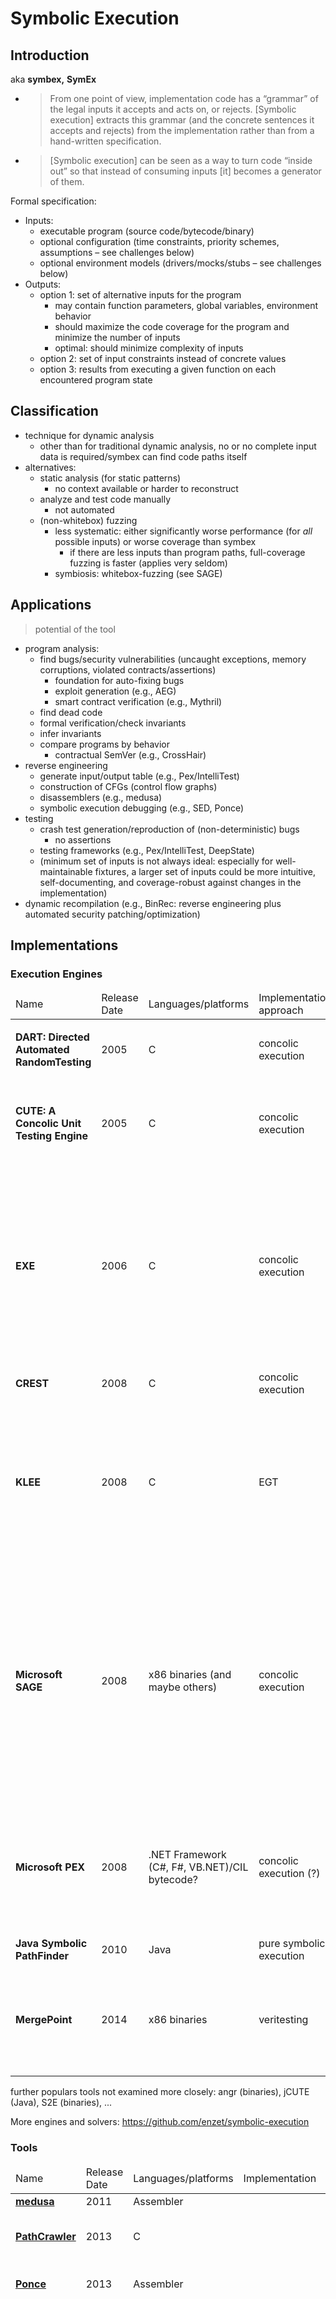 # Symbolic Execution

## Introduction

aka **symbex,** **SymEx**

- > From one point of view, implementation code has a “grammar” of the legal inputs it accepts and acts on, or rejects. [Symbolic execution] extracts this grammar (and the concrete sentences it accepts and rejects) from the implementation rather than from a hand-written specification.

- > [Symbolic execution] can be seen as a way to turn code “inside out” so that instead of consuming inputs [it] becomes a generator of them.

Formal specification:

- Inputs:
  - executable program (source code/bytecode/binary)
  - optional configuration (time constraints, priority schemes, assumptions – see challenges below)
  - optional environment models (drivers/mocks/stubs – see challenges below)
- Outputs:
  - option 1: set of alternative inputs for the program
    - may contain function parameters, global variables, environment behavior
    - should maximize the code coverage for the program and minimize the number of inputs
    - optimal: should minimize complexity of inputs
  - option 2: set of input constraints instead of concrete values
  - option 3: results from executing a given function on each encountered program state

## Classification

- technique for dynamic analysis
  - other than for traditional dynamic analysis, no or no complete input data is required/symbex can find code paths itself
- alternatives:
  - static analysis (for static patterns)
    - no context available or harder to reconstruct
  - analyze and test code manually
    - not automated
  - (non-whitebox) fuzzing
    - less systematic: either significantly worse performance (for *all* possible inputs) or worse coverage than symbex
      - if there are less inputs than program paths, full-coverage fuzzing is faster (applies very seldom)
    - symbiosis: whitebox-fuzzing (see SAGE)

## Applications

> potential of the tool

- program analysis:
  - find bugs/security vulnerabilities (uncaught exceptions, memory corruptions, violated contracts/assertions)
    - foundation for auto-fixing bugs
    - exploit generation (e.g., AEG)
    - smart contract verification (e.g., Mythril)
  - find dead code
  - formal verification/check invariants
  - infer invariants
  - compare programs by behavior
    - contractual SemVer (e.g., CrossHair)
- reverse engineering
  - generate input/output table (e.g., Pex/IntelliTest)
  - construction of CFGs (control flow graphs)
  - disassemblers (e.g., medusa)
  - symbolic execution debugging (e.g., SED, Ponce)
- testing
  - crash test generation/reproduction of (non-deterministic) bugs
    - no assertions
  - testing frameworks (e.g., Pex/IntelliTest, DeepState)
  - (minimum set of inputs is not always ideal: especially for well-maintainable fixtures, a larger set of inputs could be more intuitive, self-documenting, and coverage-robust against changes in the implementation)
- dynamic recompilation (e.g., BinRec: reverse engineering plus automated security patching/optimization)

## Implementations

### Execution Engines

<table>
    <thead>
        <tr>
            <td>Name</td>
            <td>Release Date</td>
            <td>Languages/platforms</td>
            <td>Implementation approach</td>
            <td>Highlights</td>
        </tr>
    </thead>
    <tbody>
        <tr>
            <td><strong>DART: Directed Automated RandomTesting</strong></td>
            <td>2005</td>
            <td>C</td>
            <td>concolic execution</td>
            <td>
                <ul>
                    <li>first implementation ever?</li>
                </ul>
            </td>
        </tr>
        <tr>
            <td><strong>CUTE: A Concolic Unit Testing Engine</strong></td>
            <td>2005</td>
            <td>C</td>
            <td>concolic execution</td>
            <td>
                <ul>
                    <li>DART + multithreading + dynamic data structures and pointers</li>
                </ul>
            </td>
        </tr>
        <tr>
            <td><strong>EXE</strong></td>
            <td>2006</td>
            <td>C</td>
            <td>concolic execution</td>
            <td>
                <ul>
                    <li>bit-level accurate memory model (supports casts, including OS representations such as network packets, inodes, …)</li>
                    <li>successful for discovering bugs/vulnerabilities in different areas such as libraries, file systems, drivers, …</li>
                </ul>
            </td>
        </tr>
        <tr>
            <td><strong>CREST</strong></td>
            <td>2008</td>
            <td>C</td>
            <td>concolic execution</td>
            <td>
                <ul>
                    <li>open platform?</li>
                </ul>
            </td>
        </tr>
        <tr>
            <td><strong>KLEE</strong></td>
            <td>2008</td>
            <td>C</td>
            <td>EGT</td>
            <td>
                <ul>
                    <li>EXE for LLVM compiler (?)</li>
                    <li>better memory performance</li>
                    <li>support for environment models (filesystem, ...)</li>
                    <li>impact: 90% code coverage for coreutils</li>
                </ul>
            </td>
        </tr>
        <tr>
            <td><strong>Microsoft SAGE</strong></td>
            <td>2008</td>
            <td>x86 binaries (and maybe others)</td>
            <td>concolic execution</td>
            <td>
                <ul>
                    <li>based on Z3 (SMT solver)</li>
                    <li>simulate handling of corrupt files (degenerate symbolic bytes from test files)</li>
                    <li>impact: responsible for finding 1/3 of bugs in Windows 7, standard component of Microsoft's internal testing pipelines, run daily 24/7 on more than 200 machines</li>
                </ul>
            </td>
        </tr>
        <tr>
            <td><strong>Microsoft PEX</strong></td>
            <td>2008</td>
            <td>.NET Framework (C#, F#, VB.NET)/CIL bytecode?</td>
            <td>concolic execution (?)</td>
            <td>
                <ul>
                    <li>based on Z3 (SMT solver)</li>
                    <li>common limitations: nondeterminism, concurrency, native code, constraint solving, …</li>
                </ul>
            </td>
        </tr>
        <tr>
            <td><strong>Java Symbolic PathFinder</strong></td>
            <td>2010</td>
            <td>Java</td>
            <td>pure symbolic execution</td>
            <td>
                <ul>
                </ul>
            </td>
        </tr>
        <tr>
            <td><strong>MergePoint</strong></td>
            <td>2014</td>
            <td>x86 binaries</td>
            <td>veritesting</td>
            <td>
                <ul>
                    <li>impact: checked all 33k debian binaries in 18 CPU-months revealed 11k bugs (Amazon EC2: $0.28/bug)</li>
                </ul>
            </td>
        </tr>
    </tbody>
</table>

further populars tools not examined more closely: angr (binaries), jCUTE (Java), S2E (binaries), ...

More engines and solvers: <https://github.com/enzet/symbolic-execution>

### Tools

<table>
    <thead>
        <tr>
            <td>Name</td>
            <td>Release Date</td>
            <td>Languages/platforms</td>
            <td>Implementation</td>
            <td>Highlights</td>
        </tr>
    </thead>
    <tbody>
        <tr>
            <td><strong><a href="https://github.com/wisk/medusa">medusa</a></strong></td>
            <td>2011</td>
            <td>Assembler</td>
            <td></td>
            <td>interactive disassembler</td>
        </tr>
        <tr>
            <td><strong><a href="http://pathcrawler-online.com:8080/">PathCrawler</a></strong></td>
            <td>2013</td>
            <td>C</td>
            <td></td>
            <td>education/demo of operating principle, visualization of code coverage</td>
        </tr>
        <tr>
            <td><strong><a href="https://docs.idaponce.com/examples/symbolic-engine">Ponce</a></strong></td>
            <td>2013</td>
            <td>Assembler</td>
            <td></td>
            <td>constraint-injection-based debugging for exploration of binaries</td>
        </tr>
        <tr>
            <td><strong>Microsoft IntelliTest</strong><br>(previously aka <strong>Smart Unit Tests</strong>)</td>
            <td>2015</td>
            <td>.NET Framework (C#, F#, VB.NET)</td>
            <td>based on Microsoft PEX</td>
            <td>
                <ul>
                    <li><strong>Parametrized Unit Testing (PUT)</strong> framework: specify <em>assumptions</em> (preconditions) and <em>assertions</em> (postconditions), create parametrized mocks, and use provided mocks for many .NET components</li>
                    <li>
                        <strong>test exploration:</strong>
                        <ul>
                            <li>pro: even without actual unit tests with assertions, exploration helps reveal forgotten code paths/exceptions</li>
                            <li>can use assertions in the code base / still, without assertions, unexpected behavior may be missed</li>
                            <li>
                                con: symbex of even simple framework calls reveals large complexity – e.g., a <code>Console.WriteLine();</code> might throw several exceptions
                                <ul>
                                    <li>false positives due to blackbox implementation of <code>Console</code></li>
                                    <li>possibly distracts from actual business logic, need to ignore many exceptions, quality vs quantity</li>
                                </ul>
                            </li>
                            <li>con: even for exploration, need to specify factories</li>
                        </ul>
                    </li>
                    <li>symbolic types: automatic choice of possible concrete class for abstract types (abstract classes/interfaces)</li>
                    <li>configuration options for exploration bounds, choice of mocks, …</li>
                    <li>impact: part of Microsoft Visual Studio (Enterprise) since 2015</li>
                </ul>
            </td>
        </tr>
        <tr>
            <td><strong><a href="https://pypi.org/project/crosshair-tool/">CrossHair</a></strong></td>
            <td>2017</td>
            <td>Python</td>
            <td></td>
            <td>
                <ul>
                    <li>interactive contract checking</li>
                    <li>test generation</li>
                    <li>behavioral diffing/contractual SemVer</li>
                </ul>
            </td>
        </tr>
        <tr>
            <td><strong><a href="https://github.com/ConsenSys/mythril">mythril</a></strong></td>
            <td>2017</td>
            <td>Ethereum smart contracts (Solidity, Yul, Vyper, ...) for EVM</td>
            <td></td>
            <td>security analysis tool for EVM bytecode (smart contract checking)</td>
        </tr>
        <tr>
            <td><strong><a href="https://github.com/microsoft/onefuzz">OneFuzz</a></strong></td>
            <td>2020</td>
            <td>binaries</td>
            <td>based on Microsoft SAGE</td>
            <td>automatic fuzzing tool with means for reproduction and debugging</td>
        </tr>
    </tbody>
</table>


## Impact

- security testing
  - SAGE at Microsoft: responsible for finding 1/3 of bugs in Windows 7, standard component of Microsoft's internal testing pipelines, run daily 24/7 on more than 200 machines
    - each security bulletin costs multiple millions USD
  - coreutils (89 binaries, 72 kLOC, originally 67.6% LCOV):
    - KLEE (2008): 84.5% LCOV, 56 bugs/89 h
    - zesti (2012): 8 bugs/22 h
    - efficient state merging (2012): 89 h
    - Mayhem (2012): 97.6% LCOV/25 h (for subset of 25 binaries)
  - Debian (33k binaries):
    - MergePoint (2014): 11k bugs/18 CPU-months (Amazon EC2: \$0.28/bug)
- tooling
  - testing and exploration:
    - IntelliTest in Visual Studio (used by millions of developers)
    - CrossHair (>800 stars on GitHub)
    - DeepState (>700 stars on GitHub)
  - bug checking: angr, Manticore, Miasm, Triton, …
  - disassembly: medusa (1k stars on GitHub), Ponce (1.3k stars on GitHub)

## Implementation approaches

### Traditional symbolic execution/pure symbolic execution

- maintain **symbolic state** (map of variables to **symbolic expressions**) and **path condition**/**path constraint** formula
- execute and refine path constraints/**fork** execution for them along **execution paths,** building an **execution tree**/**control-flow graph (CFG)**
- solve path constraint for each terminated path to provide concrete values
  - depends on performant and powerful SMT solvers (NP-complete)
    - **SAT solver** (satisfiability): determines whether a equation system can be solved and provides a solution
    - **SMT solver** (satisfiability modulo („within“) theories): SAT solver for computer algebras with common data types

### Dynamic symbolic execution (DSE)

mix concrete and symbolic execution

Motivation: improve performance, handle blackboxes

#### Execution-generated Testing (EGT)/online DSE

- concrete + symbolic execution (interleaving)
- guided by symbolic execution, operations without symbolic arguments are executed concretely
- for environment/blackbox calls: generate concrete values on demand using SMT solver

#### Concolic testing/offline DSE

- *concolic* = <u>con</u>crete + symb<u>olic</u> execution (simultaneously)

- concrete execution with real values guides symbolic execution for gathering constraints

  - start with random or existing inputs (e.g., existing test files, plausible input data)
  - execute and record encountered constraints
  - negate last constraint that yields a new execution path
  - solve path constraint and try to generate new inputs
  - schedule execution of program with new inputs
    - in case of non-deterministic program, assert that intended branch is reached (to deny **divergent execution**)
    - if supported by the executor, the execution can also be **forked**
  - repeat recursively until no new constraints are found/computation limit is exceeded

- different search strategies (DFS, BFS, bounded DFS (?), generational search)

- comparison with pure symbex:

  - for choosing next path, negate a single condition to alter concrete values

  - for environment/blackbox calls: can always continue with concrete values (but maybe omit some paths in the environment/blackbox)

  - for **unsolvable constraint sets:**

    - traditional symbex needs to drop execution paths

      - (in theory, could also produce impossible execution paths)

    - concolic can always continue with concrete values (but omit some paths)

    - example:

      ```c
      if (hash(x) == s) { ... }
      ```

  - traditional symbex needs its own executor and implement **forking,** concolic can **instrument** the program and reuse existing interpreter/compiler

    - environment calls from traditional symbex execution forks might be out of order

### Static symbolic execution (SSE)

express entire program as a single symbolic expression (unless DSE, which has one constraint set per branch)

- less overhead for branches, more complex constraint sets
- strict SSE cannot deal with blackboxes and certain control flow patterns (why not?)
- TODO: how exactly does it work? just an AST transformation?

**veritesting:** mix DSE/concolic execution and SSE on program fragments for better performance

- often, complex queries can be solved more performant than branch overhead can be handled
- dynamic choosing between SSE and DSE
  - fall back to DSE for limitations of SSE (see above)
- implementation
  - start in DSE mode
  - on branch hit: recover CFG from path constraints, find *transition points* (before next SSE limitations, unknown/blackbox instructions, or function boundaries)
  - run SSE on reduced (acyclic) CFG: convert it into one large expression on the program state and solve that?
  - pass back control to DSE with the constraints and expressions developed for each transition point
- significant optimization! for a simple loop, makes difference between hours and seconds.
- similar to dynamic state merging, but that „still performs per-path execution, and only opportunistically merges“

### Backward symbolic execution

TODO

## Challenges

### Path explosion

aka **state explosion** („state“ = program path)

Large or possibly even infinite number of paths (loops/recursion with symbolic break condition)

Solutions:
- reduce number of paths through path merging/veritesting
  - (increased SMT complexity, but usually worth)
- trade-in precision/coverage for sake of runtime through (configurable) limits:
  - execution time, number of paths, loop iterations, callstack size
  - precision of symbolic representations
  - **selective symbolic execution:** which parts of program to analyze symbolically
  - **directed symbolic execution:** find parts of program close to unit of interest
- search strategies/branch prioritization
  - **depth-first search (DFS):** intuitive/simple implementation, not loop-safe
  - **breadth-first search (BFS):** too many context switches, memory overhead
  - **random search:** not always loop-safe
  - **generational search** (SAGE): negate each constraint from current branch separately, smaller memory overhead
  - heuristics:
    - order branches by code coverage increase
    - CFG-based branch order (CarFast)
      - favor paths closest to to any uncovered instruction from static CFG (obtained from static analysis)
    - evolutionary search of test input space (genetic programming)
      - fitness based on results of static/dynamic analysis
      - TODO
  - random testing (test conditions for random inputs?)
  - mutation testing: prioritize random values based on mutation coverage
    - TODO
- caches:
  - cache results (pre- and post-conditions) per function
  - discard execution at paths that were already reached with same constraints
- lazy test generation: top-down analysis by (initially) treating function calls as blackbox/unknown symbol?
  - TODO
- parallelization (split up search space, run on multiple CPUs/nodes)

### Memory modeling

- symbolic reasoning of, e.g., arrays, memory aliases, arithmetic overflow, pointers/OOPs/function pointers

- the problem with symbolic memory access (e.g., array element at symbolic index): only accurately solvable by concretizing symbolic address

  - for concolic execution, concrete value may be used, but some branches may be omitted

  - example:

    ```c
    void divergent(int x, int y)
    {
    	int s[4];
    	s[0] = x;
    	s[1] = 0;
    	s[2] = 1;
    	s[3] = 2;
    	if (s[x] = s[y] + 2) {
    		abort(); //error
    	}
    }
    ```

- increased model complexity -> increased computation complexity

- trade-off based on analysis goals (low-level vs high-level)

- controlling: choice of concretized values (for instance, by excluding `MAX_INT`, `nullptr`, etc.)

- **generalized symbolic execution**/**lazy initialization** of pointers

- TODO – how do solutions and sophisticated memory models look like?

### Blackbox environment/nondeterministic behavior/path divergence

Examples: syscalls, concurrency (multithreading, accelerators), frameworks (inversion of control)

Solutions:

- pass concrete values from DSE to blackbox without isolation (pollutes environment, unwanted side effects, limited code coverage)
- emulation (complex models): mocks/environment drivers for providing state in symbex and reproducing it in generated tests
- fork environment (huge performance overhead)
- heuristic approaches: combine symbex with sub-callgraphs/fuzzing (TODO) (see „Testing Android Apps“)

### Limitations of Constraint Solver

Not efficiently solvable constraint sets (missing theory knowledge / efficient algorithm not known/existing/implemented / blackbox expression)

- examples: hash, prime factorization, …

Solutions:

- imprecision (approximated solutions, may miss some execution paths)
- optimizations for brute-forcing
  - eliminate irrelevant constraints: if only some constraints change (concolic execution), reuse all parts of the previous solution that the changed constraints do not depend on
  - incremental solving: cache and reuse solutions for similar constraint sets (subsets: trivial, supersets: reduce number of unknown variables)

Value concretization: prefer simple and human-readable values (e.g., `1` over `4328902461` or `abc` over `°╚Ã`)
